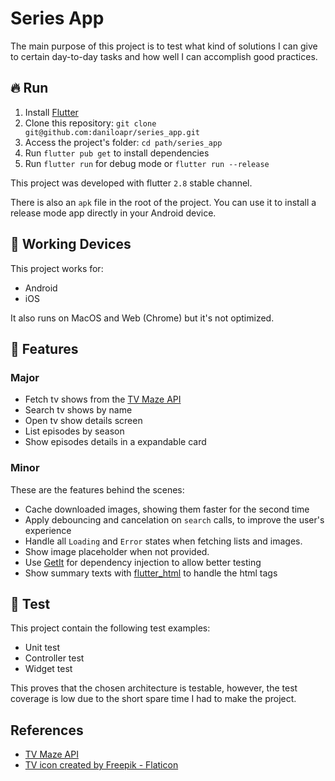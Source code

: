 # Series App

The main purpose of this project is to test what kind of solutions I can give to certain day-to-day tasks and how well I can accomplish good practices.

## 🔥 Run
1. Install [Flutter](https://flutter.dev)
2. Clone this repository: `git clone git@github.com:daniloapr/series_app.git`
3. Access the project's folder: `cd path/series_app`
4. Run `flutter pub get` to install dependencies
5. Run `flutter run` for debug mode or `flutter run --release`

This project was developed with flutter `2.8` stable channel.

There is also an `apk` file in the root of the project. You can use it to install a release mode app directly in your Android device.

## 📱 Working Devices

This project works for:

- Android
- iOS

It also runs on MacOS and Web (Chrome) but it's not optimized.

## 🔨 Features

### Major

- Fetch tv shows from the [TV Maze API](https://www.tvmaze.com/api)
- Search tv shows by name
- Open tv show details screen
- List episodes by season
- Show episodes details in a expandable card

### Minor

These are the features behind the scenes:
- Cache downloaded images, showing them faster for the second time
- Apply debouncing and cancelation on `search` calls, to improve the user's experience
- Handle all `Loading` and `Error` states when fetching lists and images.
- Show image placeholder when not provided.
- Use [GetIt](https://pub.dev/packages/get_it) for dependency injection to allow better testing
- Show summary texts with [flutter_html](https://github.com/daniloapr/flutter_html) to handle the html tags

## 🐛 Test

This project contain the following test examples:
- Unit test
- Controller test
- Widget test

This proves that the chosen architecture is testable, however, the test coverage is low due to the short spare time I had to make the project.

## References

- [TV Maze API](https://www.tvmaze.com/api)
- [TV icon created by Freepik - Flaticon](https://www.flaticon.com/free-icons/tv)
